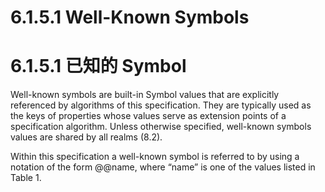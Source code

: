 # 6.1.5.1 Well-Known Symbols

# 6.1.5.1 已知的 Symbol

Well-known symbols are built-in Symbol values that are explicitly referenced by algorithms of this specification. They are typically used as the keys of properties whose values serve as extension points of a specification algorithm. Unless otherwise specified, well-known symbols values are shared by all realms (8.2).

Within this specification a well-known symbol is referred to by using a notation of the form @@name, where “name” is one of the values listed in Table 1.
